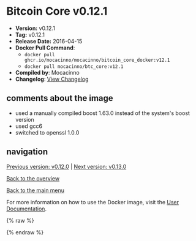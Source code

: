 # Bitcoin Core v0.12.1

- **Version:** v0.12.1
- **Tag:** v0.12.1
- **Release Date:** 2016-04-15
- **Docker Pull Command**:
  - `docker pull ghcr.io/mocacinno/mocacinno/bitcoin_core_docker:v12.1`
  - `docker pull mocacinno/btc_core:v12.1`
- **Compiled by**: Mocacinno
- **Changelog**: [View Changelog](https://github.com/bitcoin/bitcoin/blob/v0.12.1/doc/release-notes.md)

## comments about the image

- used a manually compiled boost 1.63.0 instead of the system's boost version
- used gcc6
- switched to openssl 1.0.0

## navigation

[Previous version: v0.12.0](./v12.0.md) | [Next version: v0.13.0](./v13.0.md)

[Back to the overview](./Readme.md)

[Back to the main menu](../Readme.md)

For more information on how to use the Docker image, visit the [User Documentation](../userdocs/Readme.md).

<!-- Google tag (gtag.js) -->
{% raw %}
<script async src="https://www.googletagmanager.com/gtag/js?id=G-BPC6NC6FF9"></script>
<script>
  window.dataLayer = window.dataLayer || [];
  function gtag(){dataLayer.push(arguments);}
  gtag('js', new Date());
  gtag('config', 'G-BPC6NC6FF9');
</script>
{% endraw %}
